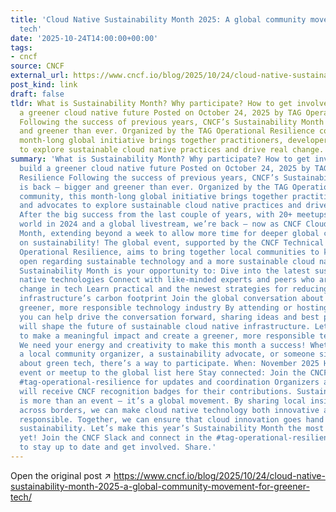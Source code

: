```yaml
---
title: 'Cloud Native Sustainability Month 2025: A global community movement for greener
  tech'
date: '2025-10-24T14:00:00+00:00'
tags:
- cncf
source: CNCF
external_url: https://www.cncf.io/blog/2025/10/24/cloud-native-sustainability-month-2025-a-global-community-movement-for-greener-tech/
post_kind: link
draft: false
tldr: What is Sustainability Month? Why participate? How to get involved Let’s build
  a greener cloud native future Posted on October 24, 2025 by TAG Operational Resilience
  Following the success of previous years, CNCF’s Sustainability Month is back — bigger
  and greener than ever. Organized by the TAG Operational Resilience community, this
  month-long global initiative brings together practitioners, developers, and advocates
  to explore sustainable cloud native practices and drive real change.
summary: 'What is Sustainability Month? Why participate? How to get involved Let’s
  build a greener cloud native future Posted on October 24, 2025 by TAG Operational
  Resilience Following the success of previous years, CNCF’s Sustainability Month
  is back — bigger and greener than ever. Organized by the TAG Operational Resilience
  community, this month-long global initiative brings together practitioners, developers,
  and advocates to explore sustainable cloud native practices and drive real change.
  After the big success from the last couple of years, with 20+ meetups around the
  world in 2024 and a global livestream, we’re back – now as CNCF Cloud Native Sustainability
  Month, extending beyond a week to allow more time for deeper global conversations
  on sustainability! The global event, supported by the CNCF Technical Advisory Group
  Operational Resilience, aims to bring together local communities to keep the discussion
  open regarding sustainable technology and a more sustainable cloud native future.
  Sustainability Month is your opportunity to: Dive into the latest sustainable cloud
  native technologies Connect with like-minded experts and peers who are driving environmental
  change in tech Learn practical and the newest strategies for reducing your cloud
  infrastructure’s carbon footprint Join the global conversation about building a
  greener, more responsible technology industry By attending or hosting a session,
  you can help drive the conversation forward, sharing ideas and best practices that
  will shape the future of sustainable cloud native infrastructure. Let’s work together
  to make a meaningful impact and create a greener, more responsible tech ecosystem!
  We need your energy and creativity to make this month a success! Whether you’re
  a local community organizer, a sustainability advocate, or someone simply curious
  about green tech, there’s a way to participate. When: November 2025 How: Add your
  event or meetup to the global list here Stay connected: Join the CNCF Slack channel
  #tag-operational-resilience for updates and coordination Organizers and speakers
  will receive CNCF recognition badges for their contributions. Sustainability Month
  is more than an event — it’s a global movement. By sharing local insights and collaborating
  across borders, we can make cloud native technology both innovative and environmentally
  responsible. Together, we can ensure that cloud innovation goes hand in hand with
  sustainability. Let’s make this year’s Sustainability Month the most impactful one
  yet! Join the CNCF Slack and connect in the #tag-operational-resilience channel
  to stay up to date and get involved. Share.'
---
```

Open the original post ↗ https://www.cncf.io/blog/2025/10/24/cloud-native-sustainability-month-2025-a-global-community-movement-for-greener-tech/
